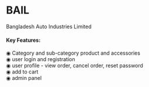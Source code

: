# BAIL
Bangladesh Auto Industries Limited

<h4> Key Features: </h4>
◉ Category and sub-category product and accessories <br/>
◉ user login and registration <br/>
◉ user profile - view order, cancel order, reset password <br/>
◉ add to cart <br/>
◉ admin panel <br/>
